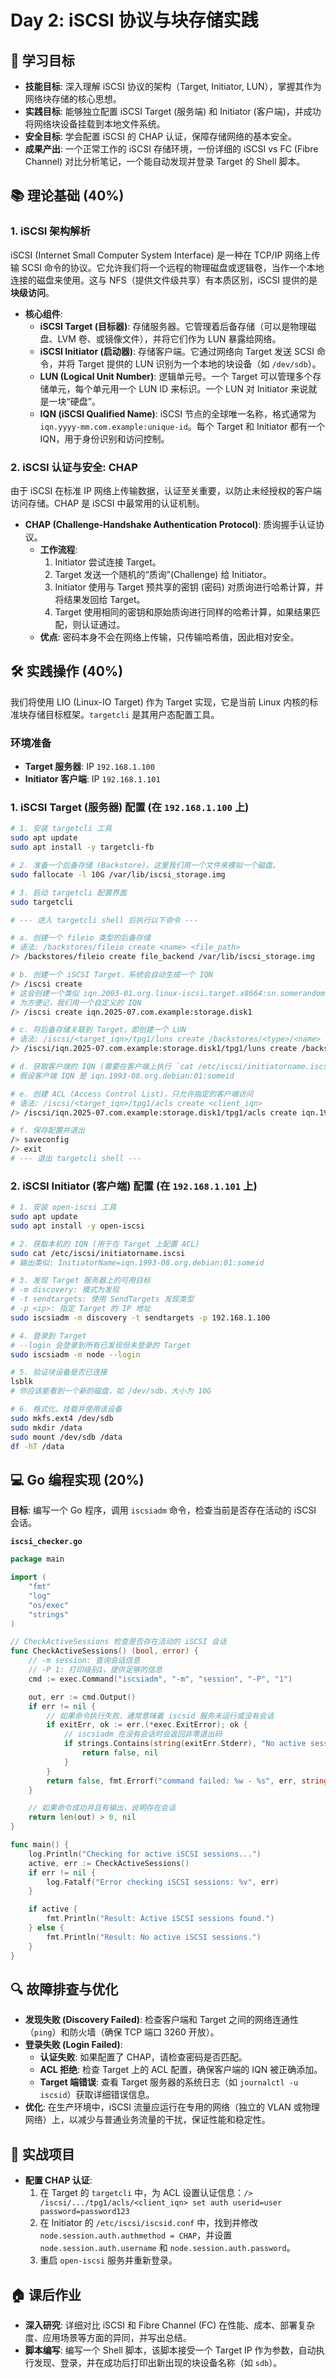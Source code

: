 # Day 2: iSCSI 协议与块存储实践

## 🎯 学习目标
- **技能目标**: 深入理解 iSCSI 协议的架构（Target, Initiator, LUN），掌握其作为网络块存储的核心思想。
- **实践目标**: 能够独立配置 iSCSI Target (服务端) 和 Initiator (客户端)，并成功将网络块设备挂载到本地文件系统。
- **安全目标**: 学会配置 iSCSI 的 CHAP 认证，保障存储网络的基本安全。
- **成果产出**: 一个正常工作的 iSCSI 存储环境，一份详细的 iSCSI vs FC (Fibre Channel) 对比分析笔记，一个能自动发现并登录 Target 的 Shell 脚本。

## 📚 理论基础 (40%)

### 1. iSCSI 架构解析
iSCSI (Internet Small Computer System Interface) 是一种在 TCP/IP 网络上传输 SCSI 命令的协议。它允许我们将一个远程的物理磁盘或逻辑卷，当作一个本地连接的磁盘来使用。这与 NFS（提供文件级共享）有本质区别，iSCSI 提供的是**块级访问**。

- **核心组件**:
  - **iSCSI Target (目标器)**: 存储服务器。它管理着后备存储（可以是物理磁盘、LVM 卷、或镜像文件），并将它们作为 LUN 暴露给网络。
  - **iSCSI Initiator (启动器)**: 存储客户端。它通过网络向 Target 发送 SCSI 命令，并将 Target 提供的 LUN 识别为一个本地的块设备（如 `/dev/sdb`）。
  - **LUN (Logical Unit Number)**: 逻辑单元号。一个 Target 可以管理多个存储单元，每个单元用一个 LUN ID 来标识。一个 LUN 对 Initiator 来说就是一块“硬盘”。
  - **IQN (iSCSI Qualified Name)**: iSCSI 节点的全球唯一名称，格式通常为 `iqn.yyyy-mm.com.example:unique-id`。每个 Target 和 Initiator 都有一个 IQN，用于身份识别和访问控制。

### 2. iSCSI 认证与安全: CHAP
由于 iSCSI 在标准 IP 网络上传输数据，认证至关重要，以防止未经授权的客户端访问存储。CHAP 是 iSCSI 中最常用的认证机制。

- **CHAP (Challenge-Handshake Authentication Protocol)**: 质询握手认证协议。
  - **工作流程**: 
    1. Initiator 尝试连接 Target。
    2. Target 发送一个随机的“质询”(Challenge) 给 Initiator。
    3. Initiator 使用与 Target 预共享的密钥 (密码) 对质询进行哈希计算，并将结果发回给 Target。
    4. Target 使用相同的密钥和原始质询进行同样的哈希计算，如果结果匹配，则认证通过。
  - **优点**: 密码本身不会在网络上传输，只传输哈希值，因此相对安全。

## 🛠️ 实践操作 (40%)

我们将使用 LIO (Linux-IO Target) 作为 Target 实现，它是当前 Linux 内核的标准块存储目标框架。`targetcli` 是其用户态配置工具。

### 环境准备
- **Target 服务器**: IP `192.168.1.100`
- **Initiator 客户端**: IP `192.168.1.101`

### 1. iSCSI Target (服务器) 配置 (在 `192.168.1.100` 上)

```bash
# 1. 安装 targetcli 工具
sudo apt update
sudo apt install -y targetcli-fb

# 2. 准备一个后备存储 (Backstore)。这里我们用一个文件来模拟一个磁盘。
sudo fallocate -l 10G /var/lib/iscsi_storage.img

# 3. 启动 targetcli 配置界面
sudo targetcli

# --- 进入 targetcli shell 后执行以下命令 ---

# a. 创建一个 fileio 类型的后备存储
# 语法: /backstores/fileio create <name> <file_path>
/> /backstores/fileio create file_backend /var/lib/iscsi_storage.img

# b. 创建一个 iSCSI Target，系统会自动生成一个 IQN
/> /iscsi create
# 这会创建一个类似 iqn.2003-01.org.linux-iscsi.target.x8664:sn.somerandomstring 的 Target
# 为方便记，我们用一个自定义的 IQN
/> /iscsi create iqn.2025-07.com.example:storage.disk1

# c. 将后备存储关联到 Target，即创建一个 LUN
# 语法: /iscsi/<target_iqn>/tpg1/luns create /backstores/<type>/<name>
/> /iscsi/iqn.2025-07.com.example:storage.disk1/tpg1/luns create /backstores/fileio/file_backend

# d. 获取客户端的 IQN (需要在客户端上执行 `cat /etc/iscsi/initiatorname.iscsi`)
# 假设客户端 IQN 是 iqn.1993-08.org.debian:01:someid

# e. 创建 ACL (Access Control List)，只允许指定的客户端访问
# 语法: /iscsi/<target_iqn>/tpg1/acls create <client_iqn>
/> /iscsi/iqn.2025-07.com.example:storage.disk1/tpg1/acls create iqn.1993-08.org.debian:01:someid

# f. 保存配置并退出
/> saveconfig
/> exit
# --- 退出 targetcli shell ---
```

### 2. iSCSI Initiator (客户端) 配置 (在 `192.168.1.101` 上)

```bash
# 1. 安装 open-iscsi 工具
sudo apt update
sudo apt install -y open-iscsi

# 2. 获取本机的 IQN (用于在 Target 上配置 ACL)
sudo cat /etc/iscsi/initiatorname.iscsi
# 输出类似: InitiatorName=iqn.1993-08.org.debian:01:someid

# 3. 发现 Target 服务器上的可用目标
# -m discovery: 模式为发现
# -t sendtargets: 使用 SendTargets 发现类型
# -p <ip>: 指定 Target 的 IP 地址
sudo iscsiadm -m discovery -t sendtargets -p 192.168.1.100

# 4. 登录到 Target
# --login 会登录到所有已发现但未登录的 Target
sudo iscsiadm -m node --login

# 5. 验证块设备是否已连接
lsblk
# 你应该能看到一个新的磁盘，如 /dev/sdb，大小为 10G

# 6. 格式化、挂载并使用该设备
sudo mkfs.ext4 /dev/sdb
sudo mkdir /data
sudo mount /dev/sdb /data
df -hT /data
```

## 💻 Go 编程实现 (20%)

**目标**: 编写一个 Go 程序，调用 `iscsiadm` 命令，检查当前是否存在活动的 iSCSI 会话。

**`iscsi_checker.go`**
```go
package main

import (
	"fmt"
	"log"
	"os/exec"
	"strings"
)

// CheckActiveSessions 检查是否存在活动的 iSCSI 会话
func CheckActiveSessions() (bool, error) {
	// -m session: 查询会话信息
	// -P 1: 打印级别1，提供足够的信息
	cmd := exec.Command("iscsiadm", "-m", "session", "-P", "1")

	out, err := cmd.Output()
	if err != nil {
		// 如果命令执行失败，通常意味着 iscsid 服务未运行或没有会话
		if exitErr, ok := err.(*exec.ExitError); ok {
			// iscsiadm 在没有会话时会返回非零退出码
			if strings.Contains(string(exitErr.Stderr), "No active sessions") {
				return false, nil
			}
		}
		return false, fmt.Errorf("command failed: %w - %s", err, string(out))
	}

	// 如果命令成功并且有输出，说明存在会话
	return len(out) > 0, nil
}

func main() {
	log.Println("Checking for active iSCSI sessions...")
	active, err := CheckActiveSessions()
	if err != nil {
		log.Fatalf("Error checking iSCSI sessions: %v", err)
	}

	if active {
		fmt.Println("Result: Active iSCSI sessions found.")
	} else {
		fmt.Println("Result: No active iSCSI sessions.")
	}
}
```

## 🔍 故障排查与优化
- **发现失败 (Discovery Failed)**: 检查客户端和 Target 之间的网络连通性（`ping`）和防火墙（确保 TCP 端口 3260 开放）。
- **登录失败 (Login Failed)**: 
  - **认证失败**: 如果配置了 CHAP，请检查密码是否匹配。
  - **ACL 拒绝**: 检查 Target 上的 ACL 配置，确保客户端的 IQN 被正确添加。
  - **Target 端错误**: 查看 Target 服务器的系统日志（如 `journalctl -u iscsid`）获取详细错误信息。
- **优化**: 在生产环境中，iSCSI 流量应运行在专用的网络（独立的 VLAN 或物理网络）上，以减少与普通业务流量的干扰，保证性能和稳定性。

## 📝 实战项目
- **配置 CHAP 认证**: 
  1. 在 Target 的 `targetcli` 中，为 ACL 设置认证信息：`/> /iscsi/.../tpg1/acls/<client_iqn> set auth userid=user password=password123`
  2. 在 Initiator 的 `/etc/iscsi/iscsid.conf` 中，找到并修改 `node.session.auth.authmethod = CHAP`，并设置 `node.session.auth.username` 和 `node.session.auth.password`。
  3. 重启 `open-iscsi` 服务并重新登录。

## 🏠 课后作业
- **深入研究**: 详细对比 iSCSI 和 Fibre Channel (FC) 在性能、成本、部署复杂度、应用场景等方面的异同，并写出总结。
- **脚本编写**: 编写一个 Shell 脚本，该脚本接受一个 Target IP 作为参数，自动执行发现、登录，并在成功后打印出新出现的块设备名称（如 `sdb`）。
